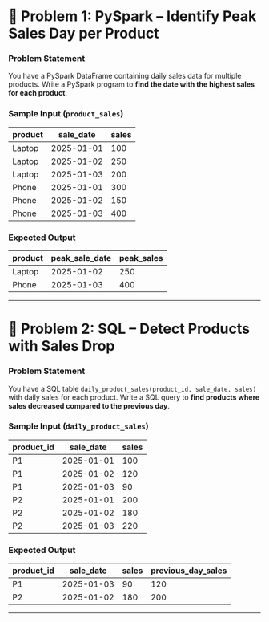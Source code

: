 # 📝 Problem 1: PySpark – Identify Peak Sales Day per Product

### **Problem Statement**

You have a PySpark DataFrame containing daily sales data for multiple products. Write a PySpark program to **find the date with the highest sales for each product**.

### **Sample Input** (`product_sales`)

| product | sale\_date | sales |
| ------- | ---------- | ----- |
| Laptop  | 2025-01-01 | 100   |
| Laptop  | 2025-01-02 | 250   |
| Laptop  | 2025-01-03 | 200   |
| Phone   | 2025-01-01 | 300   |
| Phone   | 2025-01-02 | 150   |
| Phone   | 2025-01-03 | 400   |

### **Expected Output**

| product | peak\_sale\_date | peak\_sales |
| ------- | ---------------- | ----------- |
| Laptop  | 2025-01-02       | 250         |
| Phone   | 2025-01-03       | 400         |

---

# 📝 Problem 2: SQL – Detect Products with Sales Drop

### **Problem Statement**

You have a SQL table `daily_product_sales(product_id, sale_date, sales)` with daily sales for each product. Write a SQL query to **find products where sales decreased compared to the previous day**.

### **Sample Input** (`daily_product_sales`)

| product\_id | sale\_date | sales |
| ----------- | ---------- | ----- |
| P1          | 2025-01-01 | 100   |
| P1          | 2025-01-02 | 120   |
| P1          | 2025-01-03 | 90    |
| P2          | 2025-01-01 | 200   |
| P2          | 2025-01-02 | 180   |
| P2          | 2025-01-03 | 220   |

### **Expected Output**

| product\_id | sale\_date | sales | previous\_day\_sales |
| ----------- | ---------- | ----- | -------------------- |
| P1          | 2025-01-03 | 90    | 120                  |
| P2          | 2025-01-02 | 180   | 200                  |

---
